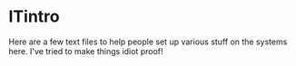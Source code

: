 ITintro
=======
Here are a few text files to help people set up various stuff on the systems here.
I've tried to make things idiot proof! 
